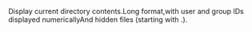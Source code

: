 Display current directory contents.Long format,with user and group IDs displayed numericallyAnd hidden files (starting with .).
